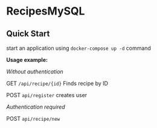 # RecipesMySQL

## Quick Start

start an application using `docker-compose up -d` command

**Usage example:**

*Without authentication*


GET `/api/recipe/{id}` Finds recipe by ID

POST `api/register` creates user


*Authentication required*


POST `api/recipe/new`
